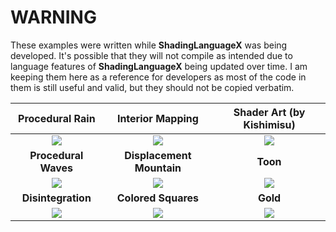 # WARNING
These examples were written while __ShadingLanguageX__ was being developed. It's possible that they will not compile as intended due to language features of __ShadingLanguageX__ being updated over time. I am keeping them here as a reference for developers as most of the code in them is still useful and valid, but they should not be copied verbatim.

|            Procedural Rain            |            Interior Mapping             |     Shader Art (by Kishimisu)     |
|:-------------------------------------:|:---------------------------------------:|:---------------------------------:|
|     ![](../screenshots/rain.png)      | ![](../screenshots/interiormapping.png) | ![](../screenshots/shaderart.png) |
|         __Procedural Waves__          |        __Displacement Mountain__        |             __Toon__              |
|     ![](../screenshots/waves.png)     |    ![](../screenshots/mountain.png)     |   ![](../screenshots/toon.png)    |
|          __Disintegration__           |           __Colored Squares__           |             __Gold__              |
| ![](../screenshots/disintergrate.png) |     ![](../screenshots/squares.png)     |   ![](../screenshots/gold.png)    |
